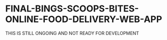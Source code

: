 # FINAL-BINGS-SCOOPS-BITES-ONLINE-FOOD-DELIVERY-WEB-APP
THIS IS STILL ONGOING AND NOT READY FOR DEVELOPMENT
